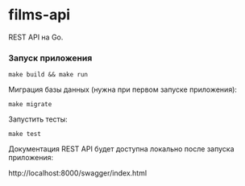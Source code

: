 # films-api

REST API на Go.

### Запуск приложения

```
make build && make run
```

Миграция базы данных (нужна при первом запуске приложения):

```
make migrate
```
Запустить тесты:

```
make test
```
Документация REST API будет доступна локально после запуска приложения:

http://localhost:8000/swagger/index.html
